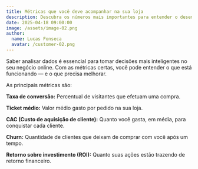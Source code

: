 ```yaml
---
title: Métricas que você deve acompanhar na sua loja
description: Descubra os números mais importantes para entender o desempenho da sua loja virtual.
date: 2025-04-18 09:00:00
image: /assets/image-02.png
author:
  name: Lucas Fonseca
  avatar: /customer-02.png
---
```

Saber analisar dados é essencial para tomar decisões mais inteligentes no seu negócio online. Com as métricas certas, você pode entender o que está funcionando — e o que precisa melhorar.

As principais métricas são:

**Taxa de conversão:** Percentual de visitantes que efetuam uma compra.

**Ticket médio:** Valor médio gasto por pedido na sua loja.

**CAC (Custo de aquisição de cliente):** Quanto você gasta, em média, para conquistar cada cliente.

**Churn:** Quantidade de clientes que deixam de comprar com você após um tempo.

**Retorno sobre investimento (ROI):** Quanto suas ações estão trazendo de retorno financeiro.

